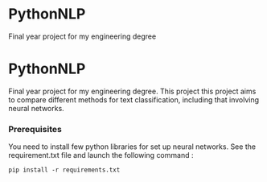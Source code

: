 # PythonNLP
Final year project for my engineering degree
# PythonNLP
Final year project for my engineering degree. 
This project this project aims to compare different methods for text classification, including that involving neural networks. 


### Prerequisites

You need to install few python libraries for set up neural networks. 
See the requirement.txt file and launch the following command : 

```
pip install -r requirements.txt
```



